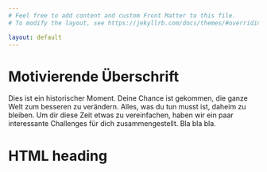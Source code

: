 ```yaml
---
# Feel free to add content and custom Front Matter to this file.
# To modify the layout, see https://jekyllrb.com/docs/themes/#overriding-theme-defaults

layout: default
---
```


# Motivierende Überschrift

Dies ist ein historischer Moment. Deine Chance ist gekommen, die ganze Welt zum besseren zu verändern.
Alles, was du tun musst ist, daheim zu bleiben. Um dir diese Zeit etwas zu vereinfachen, haben wir ein
paar interessante Challenges für dich zusammengestellt. Bla bla bla.

<h1>HTML heading</h1>
<script>alert()</script>
